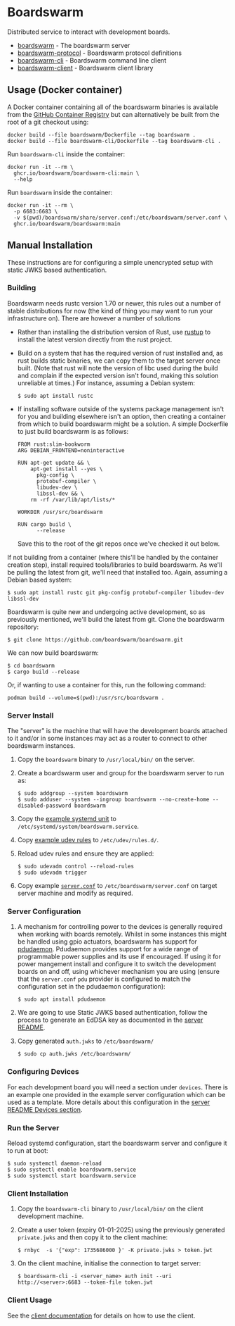 # Boardswarm

Distributed service to interact with development boards.

* [boardswarm](boardswarm/README.md) - The boardswarm server
* [boardswarm-protocol](boardswarm-protocol/README.md) - Boardswarm protocol definitions
* [boardswarm-cli](boardswarm-cli/README.md) - Boardswarm command line client
* [boardswarm-client](boardswarm-client/README.md) - Boardswarm client library


## Usage (Docker container)

A Docker container containing all of the boardswarm binaries is available from the
[GitHub Container Registry](https://github.com/boardswarm/boardswarm/pkgs/container/boardswarm)
but can alternatively be built from the root of a git checkout using:

```
docker build --file boardswarm/Dockerfile --tag boardswarm .
docker build --file boardswarm-cli/Dockerfile --tag boardswarm-cli .
```


Run `boardswarm-cli` inside the container:

```
docker run -it --rm \
  ghcr.io/boardswarm/boardswarm-cli:main \
  --help
```


Run `boardswarm` inside the container:

```
docker run -it --rm \
  -p 6683:6683 \
  -v $(pwd)/boardswarm/share/server.conf:/etc/boardswarm/server.conf \
  ghcr.io/boardswarm/boardswarm:main
```

## Manual Installation

These instructions are for configuring a simple unencrypted setup with static
JWKS based authentication.

### Building

Boardswarm needs rustc version 1.70 or newer, this rules out a number of stable
distributions for now (the kind of thing you may want to run your
infrastructure on). There are however a number of solutions

 - Rather than installing the distribution version of Rust, use
   [rustup](https://www.rust-lang.org/tools/install) to install the latest
   version directly from the rust project.

 - Build on a system that has the required version of rust installed and, as
   rust builds static binaries, we can copy them to the target server once
   built. (Note that rust will note the version of libc used during the build
   and complain if the expected version isn't found, making this solution
   unreliable at times.) For instance, assuming a Debian system:
   ```
   $ sudo apt install rustc
   ```

 - If installing software outside of the systems package management isn't for
   you and building elsewhere isn't an option, then creating a container from
   which to build boardswarm might be a solution. A simple Dockerfile to just
   build boardswarm is as follows:
   ```
   FROM rust:slim-bookworm
   ARG DEBIAN_FRONTEND=noninteractive

   RUN apt-get update && \
       apt-get install --yes \
         pkg-config \
         protobuf-compiler \
         libudev-dev \
         libssl-dev && \
       rm -rf /var/lib/apt/lists/*

   WORKDIR /usr/src/boardswarm

   RUN cargo build \
         --release
   ```
   Save this to the root of the git repos once we've checked it out below.

If not building from a container (where this'll be handled by the container
creation step), install required tools/libraries to build boardswarm. As we'll
be pulling the latest from git, we'll need that installed too. Again, assuming
a Debian based system:
```
$ sudo apt install rustc git pkg-config protobuf-compiler libudev-dev libssl-dev
```

Boardswarm is quite new and undergoing active development, so as previously
mentioned, we'll build the latest from git. Clone the boardswarm repository:
```
$ git clone https://github.com/boardswarm/boardswarm.git
```

We can now build boardswarm:
```
$ cd boardswarm
$ cargo build --release
```
Or, if wanting to use a container for this, run the following command:
```
podman build --volume=$(pwd):/usr/src/boardswarm .
```

### Server Install

The "server" is the machine that will have the development boards attached to
it and/or in some instances may act as a router to connect to other boardswarm
instances.

1. Copy the `boardswarm` binary to `/usr/local/bin/` on the server.

1. Create a boardswarm user and group for the boardswarm server to run as:
   ```
   $ sudo addgroup --system boardswarm
   $ sudo adduser --system --ingroup boardswarm --no-create-home --disabled-password boardswarm
   ```

1. Copy the [example systemd unit](boardswarm/share/boardswarm.service) to
   `/etc/systemd/system/boardswarm.service`.

1. Copy [example udev rules](boardswarm/share/99-boardswarm.rules) to
   `/etc/udev/rules.d/`.

1. Reload udev rules and ensure they are applied:
   ```
   $ sudo udevadm control --reload-rules
   $ sudo udevadm trigger
   ```

1. Copy example [`server.conf`](boardswarm/share/server.conf) to
   `/etc/boardswarm/server.conf` on target server machine and modify as
   required.

### Server Configuration

1. A mechanism for controlling power to the devices is generally required when
   working with boards remotely. Whilst in some instances this might be handled
   using gpio actuators, boardswarm has support for
   [pdudaemon](https://github.com/pdudaemon/pdudaemon). Pdudaemon provides
   support for a wide range of programmable power supplies and its use if
   encouraged.  If using it for power mangement install and configure it to
   switch the development boards on and off, using whichever mechanism you are
   using (ensure that the `server.conf` `pdu` provider is configured to match the
   configuration set in the pdudaemon configuration):
   ```
   $ sudo apt install pdudaemon
   ```

1. We are going to use Static JWKS based authentication, follow the process to
   generate an EdDSA key as documented in the
   [server README](boardswarm/README.md#static-jwks-based-authentication).

1. Copy generated `auth.jwks` to `/etc/boardswarm/`
   ```
   $ sudo cp auth.jwks /etc/boardswarm/
   ```

### Configuring Devices

For each development board you will need a section under `devices`. There is an
example one provided in the example server configuration which can be used as a
template. More details about this configuration in the [server README Devices
section](boardswarm/README.md#devices).

### Run the Server

Reload systemd configuration, start the boardswarm server and configure it to
run at boot:
```
$ sudo systemctl daemon-reload
$ sudo systectl enable boardswarm.service
$ sudo systemctl start boardswarm.service
```

### Client Installation

1. Copy the `boardswarm-cli` binary to `/usr/local/bin/` on the client
   development machine.

1. Create a user token (expiry 01-01-2025) using the previously generated
   `private.jwks` and then copy it to the client machine:
   ```
   $ rnbyc  -s '{"exp": 1735686000 }' -K private.jwks > token.jwt
   ```

1. On the client machine, initialise the connection to target server:
   ```
   $ boardswarm-cli -i <server_name> auth init --uri http://<server>:6683 --token-file token.jwt
   ```

### Client Usage

See the [client documentation](boardswarm-cli/README.md) for details on how to
use the client.
